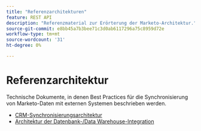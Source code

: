 ```yaml
---
title: "Referenzarchitekturen"
feature: REST API
description: "Referenzmaterial zur Erörterung der Marketo-Architektur."
source-git-commit: e8bb45a7b3bee71c3d0ab6117296a75c8959d72e
workflow-type: tm+mt
source-wordcount: '31'
ht-degree: 0%

---
```



# Referenzarchitektur

Technische Dokumente, in denen Best Practices für die Synchronisierung von Marketo-Daten mit externen Systemen beschrieben werden.

- [CRM-Synchronisierungsarchitektur](../sync-architecture-whitepaper.pdf)
- [Architektur der Datenbank-/Data Warehouse-Integration](../reference_architecture.pdf)
